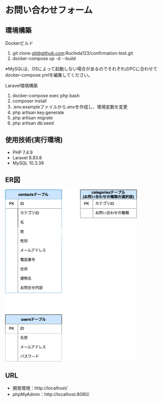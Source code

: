 # お問い合わせフォーム

## 環境構築
Dockerビルド
1. git clone git@github.com:Ruchida123/confirmation-test.git
2. docker-compose up -d --build

※MySQLは、OSによって起動しない場合があるのでそれぞれのPCに合わせてdocker-compose.ymlを編集してください。

Laravel環境構築
1. docker-compose exec php bash
2. composer install
3. .env.exampleファイルから.envを作成し、環境変数を変更
4. php artisan key:generate
5. php artisan migrate
6. php artisan db:seed

## 使用技術(実行環境)
- PHP 7.4.9
- Laravel 8.83.8
- MySQL 10.3.39

## ER図
![](2024-04-02-22-36-21.png)

## URL
- 開発環境：http://localhost/
- phpMyAdmin：http://localhost:8080/
